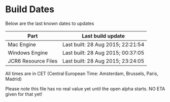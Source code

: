 # Build Dates

Below are the last known dates to updates

Part | Last build update
-----|-----
Mac Engine | Last built: 28 Aug 2015; 22:21:54
Windows Engine | Last built: 28 Aug 2015; 00:37:05
JCR6 Resource Files | Last built: 28 Aug 2015; 23:24:05
All times are in CET (Central European Time: Amsterdam, Brussels, Paris, Madrid)


Please note this file has no real value yet until the open alpha starts. NO ETA given for that yet!
